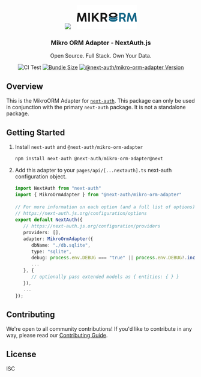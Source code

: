 <p align="center">
   <br/>
   <a href="https://next-auth.js.org" target="_blank"><img height="64px" src="https://next-auth.js.org/img/logo/logo-sm.png" /></a>&nbsp;&nbsp;&nbsp;&nbsp;<img height="64px" src="https://raw.githubusercontent.com/nextauthjs/adapters/main/packages/mikro-orm/logo.svg" />
   <h3 align="center"><b>Mikro ORM Adapter</b> - NextAuth.js</h3>
   <p align="center">
   Open Source. Full Stack. Own Your Data.
   </p>
   <p align="center" style="align: center;">
      <img src="https://github.com/nextauthjs/adapters/actions/workflows/release.yml/badge.svg" alt="CI Test" />
      <a href="https://www.npmjs.com/package/@next-auth/mikro-orm-adapter" target="_blank"><img src="https://img.shields.io/bundlephobia/minzip/@next-auth/mikro-orm-adapter/next" alt="Bundle Size"/></a>
      <a href="https://www.npmjs.com/package/@next-auth/mikro-orm-adapter" target="_blank"><img src="https://img.shields.io/npm/v/@next-auth/mikro-orm-adapter/next" alt="@next-auth/mikro-orm-adapter Version" /></a>
   </p>
</p>

## Overview

This is the MikroORM Adapter for [`next-auth`](https://next-auth.js.org). This package can only be used in conjunction with the primary `next-auth` package. It is not a standalone package.

## Getting Started

1. Install `next-auth` and `@next-auth/mikro-orm-adapter`

   ```js
   npm install next-auth @next-auth/mikro-orm-adapter@next
   ```

2. Add this adapter to your `pages/api/[...nextauth].ts` next-auth configuration object.

   ```typescript title="pages/api/auth/[...nextauth].ts"
   import NextAuth from "next-auth"
   import { MikroOrmAdapter } from "@next-auth/mikro-orm-adapter"

   // For more information on each option (and a full list of options) go to
   // https://next-auth.js.org/configuration/options
   export default NextAuth({
      // https://next-auth.js.org/configuration/providers
      providers: [],
      adapter: MikroOrmAdapter({
         dbName: "./db.sqlite",
         type: "sqlite",
         debug: process.env.DEBUG === "true" || process.env.DEBUG?.includes("db"),
         ...
      }, {
         // optionally pass extended models as { entities: { } }
      }),
      ...
   });
   ```

## Contributing

We're open to all community contributions! If you'd like to contribute in any way, please read our [Contributing Guide](https://github.com/nextauthjs/adapters/blob/main/CONTRIBUTING.md).

## License

ISC
